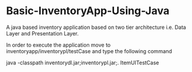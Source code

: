 # Basic-InventoryApp-Using-Java
A java based inventory application based on two tier architecture i.e. Data Layer and Presentation Layer.

In order to execute the application move to inventoryapp/inventorypl/testCase and type the following command

java -classpath inventorydl.jar;inventorypl.jar;. ItemUITestCase
